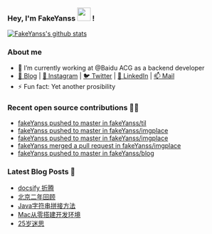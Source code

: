 ### Hey, I'm FakeYanss <img src="https://media.giphy.com/media/hvRJCLFzcasrR4ia7z/giphy.gif" width="30px"> !

[![FakeYanss's github stats](https://github-readme-stats.vercel.app/api?username=fakeyanss&count_private=true&line_height=24&show_icons=true&theme=nord)](https://github.com/fakeyanss)
<!-- [![FakeYanss's Top Langs](https://github-readme-stats.vercel.app/api/top-langs/?username=fakeyanss&layout=compact&hide=html&langs_count=9)](https://github.com/fakeyanss) -->

### About me

<!-- —————— ฅ՞•ﻌ•՞ฅ♥︎ —————— -->
- 🔭 I’m currently working at @Baidu ACG as a backend developer
- [🦓 Blog](https://foreti.me)  |  [📸 Instagram](https://www.instagram.com/fakeyanss/)  |  [🐦 Twitter](https://twitter.com/fakeYanss)  |  [💼 LinkedIn](https://www.linkedin.com/in/foretime)  |  [📫 Mail](mailto:yanshisangc@gmail.com)
- ⚡ Fun fact: Yet another prosibility
<!-- ———————ʕ·͡ˑ·ཻʔ♥︎  ——————— -->


### Recent open source contributions 👨‍💻

<!-- GITHUB:START -->
- [fakeYanss pushed to master in fakeYanss/til](https://github.com/fakeYanss/til/compare/783ec4511b...5d15f66df2)
- [fakeYanss pushed to master in fakeYanss/imgplace](https://github.com/fakeYanss/imgplace/compare/b1b28a3ade...bc980e9ccf)
- [fakeYanss pushed to master in fakeYanss/imgplace](https://github.com/fakeYanss/imgplace/compare/ccc70068fa...b1b28a3ade)
- [fakeYanss merged a pull request in fakeYanss/imgplace](https://github.com/fakeYanss/imgplace/pull/1)
- [fakeYanss pushed to master in fakeYanss/blog](https://github.com/fakeYanss/blog/compare/d32be12324...8ffe1200a9)
<!-- GITHUB:END -->

### Latest Blog Posts 📕
<!-- BLOG:START -->
- [docsify 折腾](https://foreti.me/blog/2021/05/09/docsify-build/)
- [北京二年回顾](https://foreti.me/blog/2021/03/29/2-years-in-beijing/)
- [Java字符串拼接方法](https://foreti.me/blog/2021/03/26/java-string-cancat/)
- [Mac从零搭建开发环境](https://foreti.me/blog/2021/03/14/setup-env-on-mac/)
- [25岁迷思](https://foreti.me/blog/2021/01/09/thinking-at-25-years-old/)
<!-- BLOG:END -->
